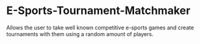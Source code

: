 # E-Sports-Tournament-Matchmaker
Allows the user to take well known competitive e-sports games and create tournaments with them using a random amount of players. 
